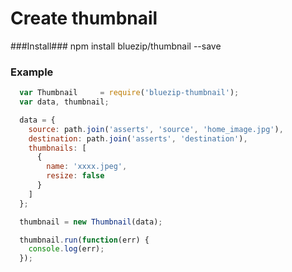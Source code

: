 Create thumbnail
==================

###Install###
    npm install bluezip/thumbnail --save
    
    
### Example ###

~~~javascript
  var Thumbnail     = require('bluezip-thumbnail');
  var data, thumbnail;

  data = {
    source: path.join('asserts', 'source', 'home_image.jpg'),
    destination: path.join('asserts', 'destination'),
    thumbnails: [
      {
        name: 'xxxx.jpeg',
        resize: false
      }
    ]
  };

  thumbnail = new Thumbnail(data);

  thumbnail.run(function(err) {
    console.log(err);
  });
~~~
